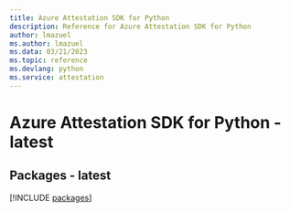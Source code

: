 ```yaml
---
title: Azure Attestation SDK for Python
description: Reference for Azure Attestation SDK for Python
author: lmazuel
ms.author: lmazuel
ms.data: 03/21/2023
ms.topic: reference
ms.devlang: python
ms.service: attestation
---
```

# Azure Attestation SDK for Python - latest
## Packages - latest
[!INCLUDE [packages](attestation-index.md)]